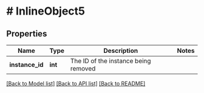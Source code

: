 # # InlineObject5

## Properties

Name | Type | Description | Notes
------------ | ------------- | ------------- | -------------
**instance_id** | **int** | The ID of the instance being removed |

[[Back to Model list]](../../README.md#models) [[Back to API list]](../../README.md#endpoints) [[Back to README]](../../README.md)
